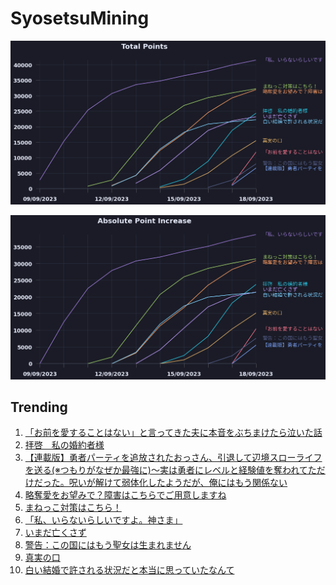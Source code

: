 # SyosetsuMining


![](https://raw.githubusercontent.com/exc4l/SyosetsuMining/main/plots/point_trend.png)

![](https://raw.githubusercontent.com/exc4l/SyosetsuMining/main/plots/point_increase.png)


## Trending

1. [「お前を愛することはない」と言ってきた夫に本音をぶちまけたら泣いた話](https://ncode.syosetu.com/n5113ik/)
2. [拝啓　私の婚約者様](https://ncode.syosetu.com/n4140ik/)
3. [【連載版】勇者パーティを追放されたおっさん、引退して辺境スローライフを送る(※つもりがなぜか最強に)～実は勇者にレベルと経験値を奪われてただけだった。呪いが解けて弱体化したようだが、俺にはもう関係ない](https://ncode.syosetu.com/n5579ik/)
4. [略奪愛をお望みで？障害はこちらでご用意しますね](https://ncode.syosetu.com/n2305ik/)
5. [まねっこ対策はこちら！](https://ncode.syosetu.com/n2559ik/)
6. [「私、いらないらしいですよ。神さま」](https://ncode.syosetu.com/n2268ik/)
7. [いまだ亡くさず](https://ncode.syosetu.com/n0797ij/)
8. [警告：この国にはもう聖女は生まれません](https://ncode.syosetu.com/n5056ik/)
9. [真実の口](https://ncode.syosetu.com/n4254ik/)
10. [白い結婚で許される状況だと本当に思っていたなんて](https://ncode.syosetu.com/n3466ik/)
